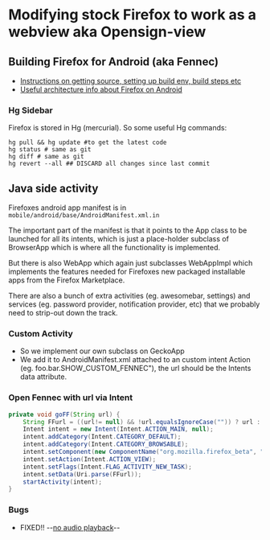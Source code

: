 # Modifying stock Firefox to work as a webview aka Opensign-view

## Building Firefox for Android (aka Fennec)

* [Instructions on getting source, setting up build env, build steps etc](https://wiki.mozilla.org/Mobile/Fennec/Android)
* [Useful architecture info about Firefox on Android](https://wiki.mozilla.org/Fennec/NativeUI)

### Hg Sidebar

Firefox is stored in Hg (mercurial). So some useful Hg commands:
``` 
hg pull && hg update #to get the latest code
hg status # same as git
hg diff # same as git 
hg revert --all ## DISCARD all changes since last commit
```

## Java side activity

Firefoxes android app manifest is in ```mobile/android/base/AndroidManifest.xml.in```

The important part of the manifest is that it points to the App class to be launched for all its intents, which is just a place-holder subclass of BrowserApp which is where all the functionality is implemented. 

But there is also WebApp which again just subclasses WebAppImpl which implements the features needed for Firefoxes new packaged installable apps from the Firefox Marketplace.

There are also a bunch of extra activities (eg. awesomebar, settings) and services (eg. password provider, notification provider, etc) that we probably need to strip-out down the track.

### Custom Activity

* So we implement our own subclass on GeckoApp 
* We add it to AndroidManifest.xml attached to an custom intent Action (eg. foo.bar.SHOW_CUSTOM_FENNEC"), the url should be the Intents data attribute.

### Open Fennec with url via Intent

```java
private void goFF(String url) {
    String FFurl = ((url!= null) && !url.equalsIgnoreCase("")) ? url : "http://manichord.com/";
    Intent intent = new Intent(Intent.ACTION_MAIN, null);
    intent.addCategory(Intent.CATEGORY_DEFAULT);
    intent.addCategory(Intent.CATEGORY_BROWSABLE);
    intent.setComponent(new ComponentName("org.mozilla.firefox_beta", "org.mozilla.firefox_beta.App"));
    intent.setAction(Intent.ACTION_VIEW);
    intent.setFlags(Intent.FLAG_ACTIVITY_NEW_TASK);
    intent.setData(Uri.parse(FFurl));
    startActivity(intent);
}
```

### Bugs

* FIXED!! --[no audio playback](https://bugzilla.mozilla.org/show_bug.cgi?id=879651)--
